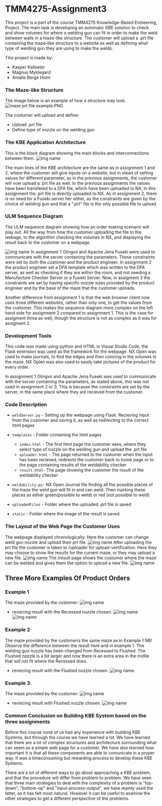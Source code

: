 # TMM4275-Assignment3

This project is a part of the course TMM4275 Knowledge-Based Enineering, Project. The main task is developing an automatic KBE solution to check and show volumes for where a welding gun can fit in order to make the weld between walls in a maze-like structure. The customer will upload a .prt file containing the maze-like structure to a website as well as defining what type of welding gun they are using to make the welds. 

This project is made by: 
* Kasper Kallseter
* Magnus Myklegard
* Amalie Berge Holm

### The Maze-like Structure
The image below is an example of how a structure may look. 
![maze prt file example.PNG](https://github.com/amaliebholm/TMM4275-Assignment3/blob/main/READme%20pictures/maze2%20no%20input.PNG)


The costumer will upload and define: 
* Upload .prt file 
* Define type of nozzle on the welding gun

### The KBE Application Architecture
This is the block diagram showing the main blocks and interconnections between them. 
![img name](https://github.com/amaliebholm/TMM4275-Assignment3/blob/main/READme%20pictures/Weld%20Main%20Blocks.png)


The main lines of the KBE architecture are the same as in assignment 1 and 2, where the customer will give inputs on a website, but in stead of setting values for different parameter, as in the previous assignments, the customer will now upload a .prt file as well. In the previous assignments the values have been transfered to a DFA file, which have been uploaded to NX, in this assignment the .prt file is directly uploaded to NX. As in assignment 2, there is no need for a Fuseki server her either, as the constraints are given by the choice of welding gun and that a ".prt" file is the only possible file to upload. 

### ULM Sequence Diagram
The ULM sequence diagram showing how an order making scenario will play out. All the way from how the customer uploading the file to the webage, to the algorithm checking the volumes in NX, and displaying the result back to the customer on a webpage. 

![img name](https://github.com/amaliebholm/TMM4275-Assignment3/blob/main/READme%20pictures/Weld%20Sequence%20Diagram.png)
In assignment 1 Olingvo and Apache Jena Fuseki were used to communicate with the server containing the parameters. These constraints were set by both the customer and the product engineer. In assignment 2 the product engineer set a DFA template which was written to the DFA server, as well as checking if they are within the room, and not needing a Manufacture Checker Server or a Fuseki Server. Now, in assigment 3 the constraints are set by having specific nozzle sizes provided by the product engineer and by the base of the maze that the customer uploads.

Another difference from assignment 1 is that the web browser client now uses three different websites, rather than only one, to get the values from the customer. This makes the sequence diagram more complex on the left hand side for assignment 2 compared to assignment 1. This is the case for assigment three as well, though the structure is not as complex as it was for assigment 2. 

### Development Tools
This code was made using python and HTML in Visual Studio Code, the Flask extension was used as the framework for the webpage. NX Open was used to make journals, to find the edges and then coloring in the volumes in the maze. NX Oplen was also used to  easily take pictures of the product for every order. 

In assignment 1 Olingvo and Apache Jena Fuseki was used to communicate with the server containing the parameters, as stated above, this was not used in assignment 2 or 3. This is because the constraints are set by the server, in the same place where they are recieved from the customer. 

### Code Description 
- `weldServer.py` - Setting up the webpage using Flask. Recieving input from the customer and saving it, as well as redirecting to the correct html pages
- `templates` - Folder containing the html pages
  - `index.html` - The first html page the customer sees, where they select type of nozzle on the welding gun and upload the .prt file
  - `uploader.html` - The page returned to the customer when the input has been recieved, redirects the customer back to home page or to the page containing results of the weldability checker
  - `result.html`- The page showing the customer the result of the weldability checker 

- `weldability.py`- NX Open Journal file finding all the possible places of the maze the weld gun will fit in and can weld. Then marking these places as either green(possible to weld) or red (not possible to weld)

- `uploadedFiles` - Folder where the uploaded .prt file is saved
- `static` - Folder where the image of the result is saved


### The Layout of the Web Page the Customer Uses
The webpage displayed chronologically: Here the customer can change weld gun nozzle and upload their prt file.
![img name](https://github.com/amaliebholm/TMM4275-Assignment3/blob/main/READme%20pictures/webpage.PNG)
After uploading the prt file the customer is taken to /uploader for upload-vertification. Here they may choose to show the results for the current maze, or they may upload a new file.
![img name](https://github.com/amaliebholm/TMM4275-Assignment3/blob/main/READme%20pictures/file%20uploaded.PNG)
The /result page shows the custumer where the maze can be welded and gives them the option to upload a new file.
![img name](https://github.com/amaliebholm/TMM4275-Assignment3/blob/main/READme%20pictures/maze2%20weldability.PNG)

## Three More Examples Of Product Orders  
### Example 1 
The maze provided by the customer:
![img name](https://github.com/amaliebholm/TMM4275-Assignment3/blob/main/READme%20pictures/maze%20prt%20file%20example.PNG)
- reviecing result with the Recessed nuzzle chosen.
![img name](https://github.com/amaliebholm/TMM4275-Assignment3/blob/main/READme%20pictures/mazetest%20above.PNG) 
![img name](https://github.com/amaliebholm/TMM4275-Assignment3/blob/main/READme%20pictures/mazetest%20recessed%20nozzle.PNG) 
### Example 2
The maze provided by the customeris the same maze as in Example 1
NB! Observe the difference between the result here and in example 1. The welding gun nuzzle has been changed from Recessed to Flushed. The Flushed nozzle is a bit larger and now there is an extra area in the midlle that will not fit where the Recessed does.
- reviecing result with the Flushed nozzle chosen.
![img name](https://github.com/amaliebholm/TMM4275-Assignment3/blob/main/READme%20pictures/mazetest%20flush.PNG) 


### Example 3
The maze provided by the customer:
![img name](https://github.com/amaliebholm/TMM4275-Assignment3/blob/main/READme%20pictures/maze1%20no%20input.PNG) 
- reviecing result with Flushed nozzle chosen.
![img name](https://github.com/amaliebholm/TMM4275-Assignment3/blob/main/READme%20pictures/maze%201%20flush.PNG) 


### Common Conclusion on Building KBE System based on the three assignments 
Before this course none of us had any experience with building KBE Systems, but through the course we have learned a lot. We have learned that there are a lot of complex structures and architecture surrounding what can seem as a simple web page for a customer. We have also learned how important it is that all these components are able to comunicate in a proper way. It was a timeconsuming but rewarding process to develop these KBE Systems. 

There are a lot of different ways to go about approaching a KBE problem, and that the procedure will differ from problem to problem. We have seen that three main strategies to deal with the complexity of a problem is "top-down", "bottom-up" and "input-process-output", we have mainly used the latter, as it has felt most natural. However it can be useful to examine the other strategies to get a different perspective of the problems. 

